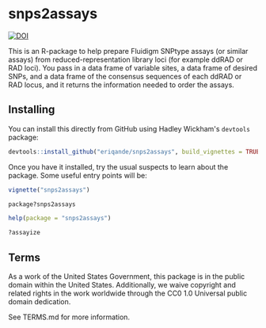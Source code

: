 # snps2assays

[![DOI](https://zenodo.org/badge/44692435.svg)](https://zenodo.org/badge/latestdoi/44692435)


This is an R-package to help prepare Fluidigm SNPtype assays (or similar assays) from 
reduced-representation library loci (for example ddRAD or RAD loci).  You pass in
a data frame of variable sites, a data frame of desired SNPs, and a data frame of the 
consensus sequences of each ddRAD or RAD locus, and it returns the information needed
to order the assays.

## Installing

You can install this directly from GitHub using Hadley Wickham's `devtools` package:
```r
devtools::install_github("eriqande/snps2assays", build_vignettes = TRUE)
```

Once you have it installed, try the usual suspects to learn about the package.  Some useful
entry points will be:
```r
vignette("snps2assays")

package?snps2assays

help(package = "snps2assays")

?assayize
```

## Terms 

As a work of the United States Government, this package is in the
public domain within the United States. Additionally, we waive
copyright and related rights in the work worldwide through the CC0 1.0
Universal public domain dedication.

See TERMS.md for more information.

